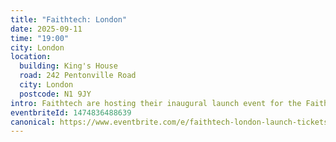 ```yaml
---
title: "Faithtech: London"
date: 2025-09-11
time: "19:00"
city: London
location:
  building: King's House
  road: 242 Pentonville Road
  city: London
  postcode: N1 9JY
intro: Faithtech are hosting their inaugural launch event for the FaithTech community in London.
eventbriteId: 1474836488639
canonical: https://www.eventbrite.com/e/faithtech-london-launch-tickets-1474836488639
---
```

